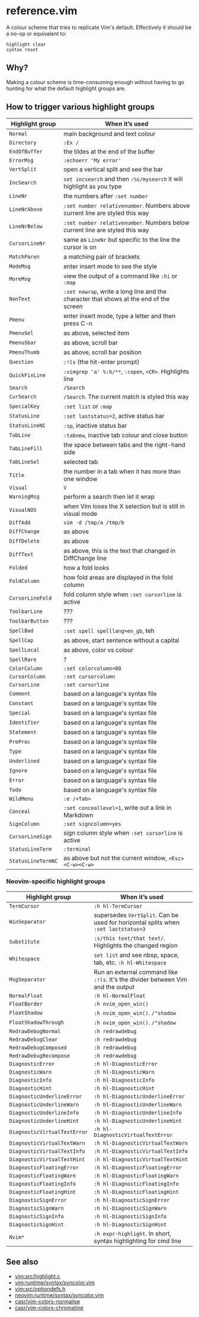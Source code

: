reference.vim
=============

A colour scheme that tries to replicate Vim's default. Effectively it
should be a no-op or equivalent to:

```vim
highlight clear
syntax reset
```


Why?
----

Making a colour scheme is time-consuming enough without having to go
hunting for what the default highlight groups are.


How to trigger various highlight groups
---------------------------------------

| Highlight group    | When it’s used                                                                         |
|--------------------|----------------------------------------------------------------------------------------|
| `Normal`           | main background and text colour                                                        |
| `Directory`        | `:Ex /`                                                                                |
| `EndOfBuffer`      | the tildes at the end of the buffer                                                    |
| `ErrorMsg`         | `:echoerr 'My error'`                                                                  |
| `VertSplit`        | open a vertical split and see the bar                                                  |
| `IncSearch`        | `set incsearch` and then `:%s/mysearch` it will highlight as you type                  |
| `LineNr`           | the numbers after `:set number`                                                        |
| `LineNrAbove`      | `:set number relativenumber`. Numbers above current line are styled this way           |
| `LineNrBelow`      | `:set number relativenumber`. Numbers below current line are styled this way           |
| `CursorLineNr`     | same as `LineNr` but specific to the line the cursor is on                             |
| `MatchParen`       | a matching pair of brackets                                                            |
| `ModeMsg`          | enter insert mode to see the style                                                     |
| `MoreMsg`          | view the output of a command like `:hi` or `:map`                                      |
| `NonText`          | `:set nowrap`, write a long line and the character that shows at the end of the screen |
| `Pmenu`            | enter insert mode, type a letter and then press C-n                                    |
| `PmenuSel`         | as above, selected item                                                                |
| `PmenuSbar`        | as above, scroll bar                                                                   |
| `PmenuThumb`       | as above, scroll bar position                                                          |
| `Question`         | `:!ls` (the hit-enter prompt)                                                          |
| `QuickFixLine`     | `:vimgrep 'a' %:h/**`, `:copen`, `<CR>`. Highlights line                               |
| `Search`           | `/Search`                                                                              |
| `CurSearch`        | `/Search`. The current match is styled this way                                        |
| `SpecialKey`       | `:set list` or `:map`                                                                  |
| `StatusLine`       | `:set laststatus=2`, active status bar                                                 |
| `StatusLineNC`     | `:sp`, inactive status bar                                                             |
| `TabLine`          | `:tabnew`, inactive tab colour and close button                                        |
| `TabLineFill`      | the space between tabs and the right-hand side                                         |
| `TabLineSel`       | selected tab                                                                           |
| `Title`            | the number in a tab when it has more than one window                                   |
| `Visual`           | `V`                                                                                    |
| `WarningMsg`       | perform a search then let it wrap                                                      |
| `VisualNOS`        | when Vim loses the X selection but is still in visual mode                             |
| `DiffAdd`          | `vim -d /tmp/a /tmp/b`                                                                 |
| `DiffChange`       | as above                                                                               |
| `DiffDelete`       | as above                                                                               |
| `DiffText`         | as above, this is the text that changed in DiffChange line                             |
| `Folded`           | how a fold looks                                                                       |
| `FoldColumn`       | how fold areas are displayed in the fold column                                        |
| `CursorLineFold`   | fold column style when `:set cursorline` is active                                     |
| `ToolbarLine`      | ???                                                                                    |
| `ToolbarButton`    | ???                                                                                    |
| `SpellBad`         | `:set spell spelllang=en_gb`, teh                                                      |
| `SpellCap`         | as above, start sentence without a capital                                             |
| `SpellLocal`       | as above, color vs colour                                                              |
| `SpellRare`        | ?                                                                                      |
| `ColorColumn`      | `:set colorcolumn=80`                                                                  |
| `CursorColumn`     | `:set cursorcolumn`                                                                    |
| `CursorLine`       | `:set cursorline`                                                                      |
| `Comment`          | based on a language's syntax file                                                      |
| `Constant`         | based on a language's syntax file                                                      |
| `Special`          | based on a language's syntax file                                                      |
| `Identifier`       | based on a language's syntax file                                                      |
| `Statement`        | based on a language's syntax file                                                      |
| `PreProc`          | based on a language's syntax file                                                      |
| `Type`             | based on a language's syntax file                                                      |
| `Underlined`       | based on a language's syntax file                                                      |
| `Ignore`           | based on a language's syntax file                                                      |
| `Error`            | based on a language's syntax file                                                      |
| `Todo`             | based on a language's syntax file                                                      |
| `WildMenu`         | `:e /<Tab>`                                                                            |
| `Conceal`          | `:set conceallevel=1`, write out a link in Markdown                                    |
| `SignColumn`       | `:set signcolumn=yes`                                                                  |
| `CursorLineSign`   | sign column style when `:set cursorline` is active                                     |
| `StatusLineTerm`   | `:terminal`                                                                            |
| `StatusLineTermNC` | as above but not the current window, `<Esc><C-w><C-w>`                                 |

### Neovim-specific highlight groups

| Highlight group    | When it’s used                                                                         |
|--------------------|----------------------------------------------------------------------------------------|
| `TermCursor`       | `:h hl-TermCursor`                                                                     |
| `WinSeparator`     | supersedes `VertSplit`. Can be used for horizontal splits when `:set laststatus=3`     |
| `Substitute`       | `:s/this text/that text/`. Highlights the changed region                               |
| `Whitespace`       | `set list` and see nbsp, space, tab, etc. `:h hl-Whitespace`                           |
| `MsgSeparator`     | Run an external command like `:!ls`. It's the divider between Vim and the output       |
| `NormalFloat`      | `:h hl-NormalFloat`                                                                    |
| `FloatBorder`      | `:h nvim_open_win()`                                                                   |
| `FloatShadow`      | `:h nvim_open_win()`. `/"shadow`                                                       |
| `FloatShadowThrough`         | `:h nvim_open_win()`. `/"shadow`                                             |
| `RedrawDebugNormal`          | `:h redrawdebug`                                                             |
| `RedrawDebugClear`           | `:h redrawdebug`                                                             |
| `RedrawDebugComposed`        | `:h redrawdebug`                                                             |
| `RedrawDebugRecompose`       | `:h redrawdebug`                                                             |
| `DiagnosticError`  | `:h hl-DiagnosticError`                                                                |
| `DiagnosticWarn`   | `:h hl-DiagnosticWarn`                                                                 |
| `DiagnosticInfo`   | `:h hl-DiagnosticInfo`                                                                 |
| `DiagnosticHint`   | `:h hl-DiagnosticHint`                                                                 |
| `DiagnosticUnderlineError`   | `:h hl-DiagnosticUnderlineError`                                             |
| `DiagnosticUnderlineWarn`    | `:h hl-DiagnosticUnderlineWarn`                                              |
| `DiagnosticUnderlineInfo`    | `:h hl-DiagnosticUnderlineInfo`                                              |
| `DiagnosticUnderlineHint`    | `:h hl-DiagnosticUnderlineHint`                                              |
| `DiagnosticVirtualTextError` | `:h hl-DiagnosticVirtualTextError`                                           |
| `DiagnosticVirtualTextWarn`  | `:h hl-DiagnosticVirtualTextWarn`                                            |
| `DiagnosticVirtualTextInfo`  | `:h hl-DiagnosticVirtualTextInfo`                                            |
| `DiagnosticVirtualTextHint`  | `:h hl-DiagnosticVirtualTextHint`                                            |
| `DiagnosticFloatingError`    | `:h hl-DiagnosticFloatingError`                                              |
| `DiagnosticFloatingWarn`     | `:h hl-DiagnosticFloatingWarn`                                               |
| `DiagnosticFloatingInfo`     | `:h hl-DiagnosticFloatingInfo`                                               |
| `DiagnosticFloatingHint`     | `:h hl-DiagnosticFloatingHint`                                               |
| `DiagnosticSignError`        | `:h hl-DiagnosticSignError`                                                  |
| `DiagnosticSignWarn`         | `:h hl-DiagnosticSignWarn`                                                   |
| `DiagnosticSignInfo`         | `:h hl-DiagnosticSignInfo`                                                   |
| `DiagnosticSignHint`         | `:h hl-DiagnosticSignHint`                                                   |
| `Nvim*`                      | `:h expr-highlight`. In short, syntax highlighting for cmd line              |


See also
--------

  - [vim:src/highlight.c](https://github.com/vim/vim/blob/471c0fa3ee/src/highlight.c#L129)
  - [vim:runtime/syntax/syncolor.vim](https://github.com/vim/vim/blob/ebdf3c964a/runtime/syntax/syncolor.vim)
  - [vim:src/optiondefs.h](https://github.com/vim/vim/blob/adce965162/src/optiondefs.h#L293)
  - [neovim:runtime/syntax/syncolor.vim](https://github.com/neovim/neovim/blob/ee210b0f74/src/nvim/highlight_group.c#L89)
  - [casr/vim-colors-normalise](https://github.com/casr/vim-colors-normalise)
  - [casr/vim-colors-chromatine](https://github.com/casr/vim-colors-chromatine)
